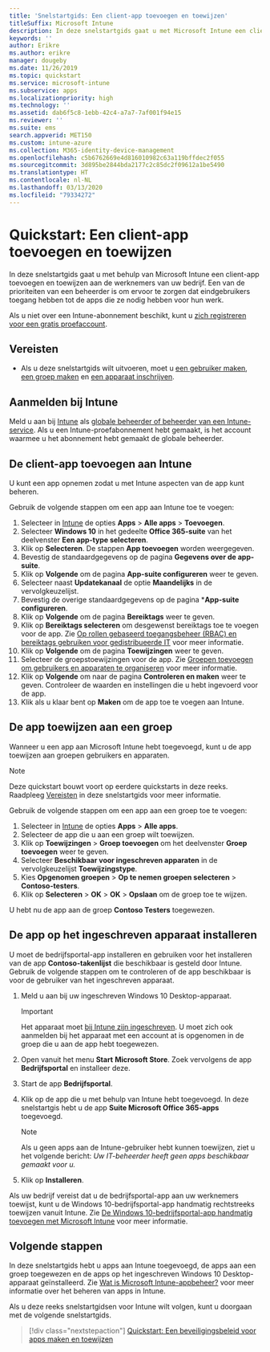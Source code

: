 ```yaml
---
title: 'Snelstartgids: Een client-app toevoegen en toewijzen'
titleSuffix: Microsoft Intune
description: In deze snelstartgids gaat u met Microsoft Intune een client-app toevoegen en toewijzen.
keywords: ''
author: Erikre
ms.author: erikre
manager: dougeby
ms.date: 11/26/2019
ms.topic: quickstart
ms.service: microsoft-intune
ms.subservice: apps
ms.localizationpriority: high
ms.technology: ''
ms.assetid: dab6f5c8-1ebb-42c4-a7a7-7af001f94e15
ms.reviewer: ''
ms.suite: ems
search.appverid: MET150
ms.custom: intune-azure
ms.collection: M365-identity-device-management
ms.openlocfilehash: c5b6762669e4d816010982c63a119bffdec2f055
ms.sourcegitcommit: 3d895be2844bda2177c2c85dc2f09612a1be5490
ms.translationtype: HT
ms.contentlocale: nl-NL
ms.lasthandoff: 03/13/2020
ms.locfileid: "79334272"
---
```

# <a name="quickstart-add-and-assign-a-client-app"></a>Quickstart: Een client-app toevoegen en toewijzen

In deze snelstartgids gaat u met behulp van Microsoft Intune een client-app toevoegen en toewijzen aan de werknemers van uw bedrijf. Een van de prioriteiten van een beheerder is om ervoor te zorgen dat eindgebruikers toegang hebben tot de apps die ze nodig hebben voor hun werk.

Als u niet over een Intune-abonnement beschikt, kunt u [zich registreren voor een gratis proefaccount](../fundamentals/free-trial-sign-up.md).

## <a name="prerequisites"></a>Vereisten

- Als u deze snelstartgids wilt uitvoeren, moet u [een gebruiker maken](../fundamentals/quickstart-create-user.md), [een groep maken](../fundamentals/quickstart-create-group.md) en [een apparaat inschrijven](../enrollment/quickstart-setup-auto-enrollment.md).

## <a name="sign-in-to-intune"></a>Aanmelden bij Intune

Meld u aan bij [Intune](https://aka.ms/intuneportal) als [globale beheerder of beheerder van een Intune-service](../fundamentals/users-add.md#types-of-administrators). Als u een Intune-proefabonnement hebt gemaakt, is het account waarmee u het abonnement hebt gemaakt de globale beheerder.

## <a name="add-the-client-app-to-intune"></a>De client-app toevoegen aan Intune

U kunt een app opnemen zodat u met Intune aspecten van de app kunt beheren. 

Gebruik de volgende stappen om een app aan Intune toe te voegen:

1. Selecteer in [Intune](https://aka.ms/intuneportal) de opties **Apps** > **Alle apps** > **Toevoegen**. 
2. Selecteer **Windows 10** in het gedeelte **Office 365-suite** van het deelvenster **Een app-type selecteren**.
3. Klik op **Selecteren**. De stappen **App toevoegen** worden weergegeven.
4. Bevestig de standaardgegevens op de pagina **Gegevens over de app-suite**.
5. Klik op **Volgende** om de pagina **App-suite configureren** weer te geven.
6. Selecteer naast **Updatekanaal** de optie **Maandelijks** in de vervolgkeuzelijst.
7. Bevestig de overige standaardgegevens op de pagina ***App-suite configureren**.
8. Klik op **Volgende** om de pagina **Bereiktags** weer te geven.
9. Klik op **Bereiktags selecteren** om desgewenst bereiktags toe te voegen voor de app. Zie [Op rollen gebaseerd toegangsbeheer (RBAC) en bereiktags gebruiken voor gedistribueerde IT](../fundamentals/scope-tags.md) voor meer informatie.
10. Klik op **Volgende** om de pagina **Toewijzingen** weer te geven.
11. Selecteer de groepstoewijzingen voor de app. Zie [Groepen toevoegen om gebruikers en apparaten te organiseren](../fundamentals/groups-add.md) voor meer informatie.
12. Klik op **Volgende** om naar de pagina **Controleren en maken** weer te geven. Controleer de waarden en instellingen die u hebt ingevoerd voor de app.
13. Klik als u klaar bent op **Maken** om de app toe te voegen aan Intune.

## <a name="assign-the-app-to-a-group"></a>De app toewijzen aan een groep

Wanneer u een app aan Microsoft Intune hebt toegevoegd, kunt u de app toewijzen aan groepen gebruikers en apparaten.

> [!NOTE]
> Deze quickstart bouwt voort op eerdere quickstarts in deze reeks. Raadpleeg [Vereisten](quickstart-add-assign-app.md#prerequisites) in deze snelstartgids voor meer informatie.

Gebruik de volgende stappen om een app aan een groep toe te voegen:

1. Selecteer in [Intune](https://aka.ms/intuneportal) de opties **Apps** > **Alle apps**. 
2. Selecteer de app die u aan een groep wilt toewijzen.
3. Klik op **Toewijzingen** > **Groep toevoegen** om het deelvenster **Groep toevoegen** weer te geven.
4. Selecteer **Beschikbaar voor ingeschreven apparaten** in de vervolgkeuzelijst **Toewijzingstype**. 
5. Kies **Opgenomen groepen** > **Op te nemen groepen selecteren** > **Contoso-testers**.
6. Klik op **Selecteren** > **OK** > **OK** > **Opslaan** om de groep toe te wijzen.

U hebt nu de app aan de groep **Contoso Testers** toegewezen.

## <a name="install-the-app-on-the-enrolled-device"></a>De app op het ingeschreven apparaat installeren

U moet de bedrijfsportal-app installeren en gebruiken voor het installeren van de app **Contoso-takenlijst** die beschikbaar is gesteld door Intune. Gebruik de volgende stappen om te controleren of de app beschikbaar is voor de gebruiker van het ingeschreven apparaat.

1. Meld u aan bij uw ingeschreven Windows 10 Desktop-apparaat.

    > [!IMPORTANT]
    > Het apparaat moet [bij Intune zijn ingeschreven](../enrollment/quickstart-enroll-windows-device.md). U moet zich ook aanmelden bij het apparaat met een account at is opgenomen in de groep die u aan de app hebt toegewezen.

2. Open vanuit het menu **Start** **Microsoft Store**. Zoek vervolgens de app **Bedrijfsportal** en installeer deze.
3. Start de app **Bedrijfsportal**.
4. Klik op de app die u met behulp van Intune hebt toegevoegd. In deze snelstartgis hebt u de app **Suite Microsoft Office 365-apps** toegevoegd.

    > [!NOTE]
    > Als u geen apps aan de Intune-gebruiker hebt kunnen toewijzen, ziet u het volgende bericht: *Uw IT-beheerder heeft geen apps beschikbaar gemaakt voor u.*

5. Klik op **Installeren**.

Als uw bedrijf vereist dat u de bedrijfsportal-app aan uw werknemers toewijst, kunt u de Windows 10-bedrijfsportal-app handmatig rechtstreeks toewijzen vanuit Intune. Zie [De Windows 10-bedrijfsportal-app handmatig toevoegen met Microsoft Intune](company-portal-app.md) voor meer informatie.

## <a name="next-steps"></a>Volgende stappen

In deze snelstartgids hebt u apps aan Intune toegevoegd, de apps aan een groep toegewezen en de apps op het ingeschreven Windows 10 Desktop-apparaat geïnstalleerd. Zie [Wat is Microsoft Intune-appbeheer?](app-management.md) voor meer informatie over het beheren van apps in Intune.

Als u deze reeks snelstartgidsen voor Intune wilt volgen, kunt u doorgaan met de volgende snelstartgids.

> [!div class="nextstepaction"]
> [Quickstart: Een beveiligingsbeleid voor apps maken en toewijzen](quickstart-create-assign-app-policy.md)
